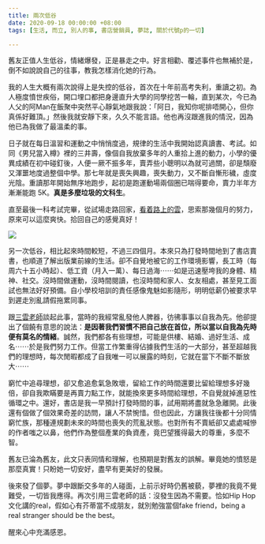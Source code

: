```yaml
---
title: 兩次低谷
date: 2020-09-18 00:00:00 +08:00
tags: [生活, 而立, 別人的事, 書店營銷員, 夢誌, 關於代號p的一切]

---
```


  
舊友正值人生低谷，情緒爆發，正是暴走之中。好言相勸、覆述事件也無補於是，倒不如說說自己的往事，教我怎樣消化她的行為。

  
我的人生大概有兩次說得上是失控的低谷，首次在十年前高考失利，重讀之初。為人極度憤世疾俗，開口埋口都把身邊直升大學的同學挖苦一輪，直到某次，今已為人父的阿Man在飯聚中突然平心靜氣地跟我說：「阿日，我知你呢排唔開心，但你真係好難頂。」然後我就安靜下來，久久不能言語。他也再沒跟進我的情況，因為他已為我做了最溫柔的事。

  
日子就在每日溫習和運動之中悄悄度過，規律的生活中我開始認真讀書、考試。如同《男兒當入樽》裡的三井壽，像個自我放棄多年的人重拾上進的動力，小學的優異成績在初中碰釘後，人便一厥不振多年，賣弄些小聰明以為就可過關，卻是頹廢又渾噩地度過整個中學。那七年就是喪失興趣，喪失動力，又不斷自慚形穢，虛度光陰。重讀那年開始無序地跑步，起初是跑運動場兩個圈已喘得要命，賣力半年方漸漸能跑 5K。**真是多麼垃圾的文科生**。

  
直至最後一科考試完畢，從試場走路回家，[看着路上的雲](https://leaveswords.blogspot.com/2012/03/blog-post%5F22.html)，思索那幾個月的努力，原來可以這麼爽快。拾回自己的感覺真好！

  
[![](https://1.bp.blogspot.com/-LZg1xIy1-zs/X2OHxX7VxWI/AAAAAAAAICE/oo5-v5Dii4M_EQ4otgl3S2N_w_k3iEJxQCLcBGAsYHQ/s320/IMG_9387.jpeg)](https://1.bp.blogspot.com/-LZg1xIy1-zs/X2OHxX7VxWI/AAAAAAAAICE/oo5-v5Dii4M%5FEQ4otgl3S2N%5Fw%5Fk3iEJxQCLcBGAsYHQ/s2048/IMG%5F9387.jpeg)
  
  
另一次低谷，相比起來時間較短，不過三四個月。本來只為打發時間地到了書店賣書，也順道了解出版業前線的生活。卻不自覺地被它的工作環境影響，長工時（每周六十五小時起）、低工資（月入一萬）、每日過海⋯⋯如是迅速壓垮我的身體、精神、社交。沒時間做運動，沒時間閱讀，也沒時間和家人、女友相處，甚至見工面試也無法好好預備。自小學校培訓的責任感像鬼魅如影隨形，明明低薪仍被要求早到遲走別亂請假拖累同事。

  
跟[三雲老師](https://www.facebook.com/chingwanmun/)談起此事，當時的我經常亂發他人脾器，彷彿事事以自我為先。他卻提出了個饒有意思的說法：**是因著我們習慣不把自己放在首位，所以當以自我為先時便有莫名的情緒**。誠然，我們都各有些理想，可能是供樓、結婚、過好生活、成名⋯⋯於是我們努力工作。但當工作繁重得佔據我們生活的一大部分，甚至超越我們的理想時，每次閒暇都成了自我唯一可以展露的時刻，它就在當下不斷不斷放大⋯⋯

  
窮忙中追尋理想，卻又愈追愈氣急敗壞，留給工作的時間還要比留給理想多好幾倍，卻自我欺瞞要是再賣力點工作，就能換來更多時間給理想，不自覺就掉進惡性循環之中。還好，書店是我一早預計打發時間的事，試用期將盡就急急離開。此後還有個做了個效果奇差的訪問，讓人不禁惋惜。但也因此，方讓我往後都十分同情窮忙族，那種連規劃未來的時間也喪失的荒亂狀態。也對所有不賣紙卻又處處喊慘的作者嗤之以鼻，他們作為整個產業的負資產，竟巴望獲得最大的尊重，多麼不智。
  
  
舊友已淪為舊友，此文只表同情和理解，也預期是對舊友的誤解。畢竟她的憤怒是那麼真實！只盼她一切安好，盡早有更美好的發展。

  
後來發了個夢。夢中跟斷交多年的人碰面，上前示好時仍舊被藐，夢裡的我竟不覺難受，一切皆我應得。再次引用三雲老師的話：沒發生因為不需要。恰如Hip Hop 文化講的real，假如心有芥蒂當不成朋友，就別勉強當個fake friend，being a real stranger should be the best。

  
醒來心中充滿感恩。
  
  
